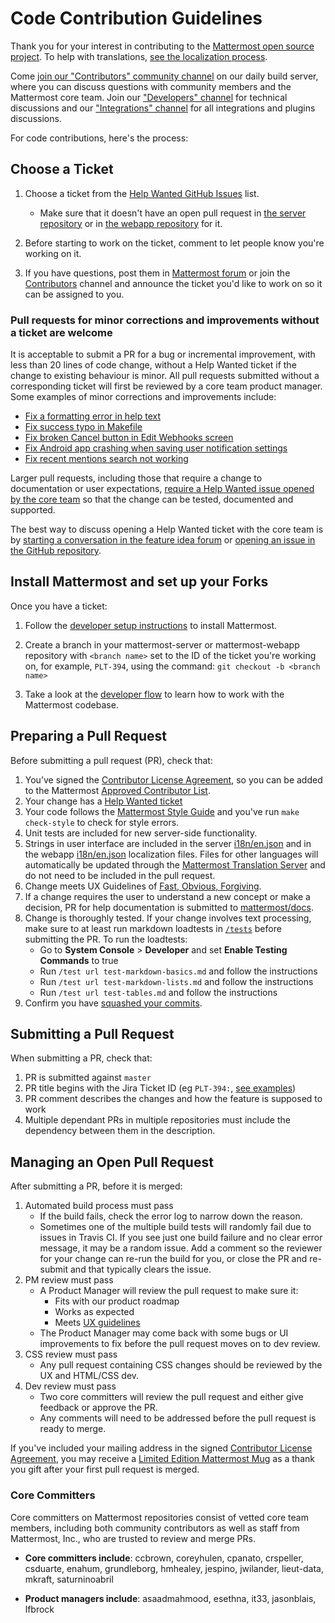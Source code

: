 # Code Contribution Guidelines

Thank you for your interest in contributing to the [Mattermost open source project](https://docs.mattermost.com/developer/manifesto.html). To help with translations, [see the localization process](https://docs.mattermost.com/developer/localization.html).

Come [join our "Contributors" community channel](https://pre-release.mattermost.com/core/channels/tickets) on our daily build server, where you can discuss questions with community members and the Mattermost core team. Join our ["Developers" channel](https://pre-release.mattermost.com/core/channels/developers) for technical discussions and our ["Integrations" channel](https://pre-release.mattermost.com/core/channels/integrations) for all integrations and plugins discussions.

For code contributions, here's the process:  

## Choose a Ticket

1. Choose a ticket from the [Help Wanted GitHub Issues](https://github.com/mattermost/mattermost-server/issues?utf8=%E2%9C%93&q=is%3Aissue%20is%3Aopen%20%5BHelp%20Wanted%5D) list.
    - Make sure that it doesn't have an open pull request in [the server repository](https://github.com/mattermost/mattermost-server/pulls) or in [the webapp repository](https://github.com/mattermost/mattermost-webapp/pulls) for it.

2. Before starting to work on the ticket, comment to let people know you're working on it.

3. If you have questions, post them in [Mattermost forum](http://forum.mattermost.org/) or join the [Contributors](https://pre-release.mattermost.com/core/channels/tickets) channel and announce the ticket you'd like to work on so it can be assigned to you. 

### Pull requests for minor corrections and improvements without a ticket are welcome 

It is acceptable to submit a PR for a bug or incremental improvement, with less than 20 lines of code change, without a Help Wanted ticket if the change to existing behaviour is minor. All pull requests submitted without a corresponding ticket will first be reviewed by a core team product manager. Some examples of minor corrections and improvements include:

 - [Fix a formatting error in help text](https://github.com/mattermost/mattermost-server/pull/5640)
 - [Fix success typo in Makefile](https://github.com/mattermost/mattermost-server/pull/5809)
 - [Fix broken Cancel button in Edit Webhooks screen](https://github.com/mattermost/mattermost-server/pull/5612)
 - [Fix Android app crashing when saving user notification settings](https://github.com/mattermost/mattermost-mobile/pull/364)
 - [Fix recent mentions search not working](https://github.com/mattermost/mattermost-server/pull/5878)
 
Larger pull requests, including those that require a change to documentation or user expectations, [require a Help Wanted issue opened by the core team](http://docs.mattermost.com/process/help-wanted.html) so that the change can be tested, documented and supported.

The best way to discuss opening a Help Wanted ticket with the core team is by [starting a conversation in the feature idea forum](https://www.mattermost.org/feature-ideas/) or [opening an issue in the GitHub repository](https://github.com/mattermost/mattermost-server/issues/new).


## Install Mattermost and set up your Forks

Once you have a ticket: 

1. Follow the [developer setup instructions](https://docs.mattermost.com/developer/dev-setup.html) to install Mattermost.

2. Create a branch in your mattermost-server or mattermost-webapp repository with `<branch name>` set to the ID of the ticket you're working on, for example, `PLT-394`, using the command: `git checkout -b <branch name>`

3. Take a look at the [developer flow](https://docs.mattermost.com/developer/developer-flow.html) to learn how to work with the Mattermost codebase.

## Preparing a Pull Request 

Before submitting a pull request (PR), check that:  

1. You’ve signed the [Contributor License Agreement](http://www.mattermost.org/mattermost-contributor-agreement/), so you can be added to the Mattermost [Approved Contributor List](https://docs.google.com/spreadsheets/d/1NTCeG-iL_VS9bFqtmHSfwETo5f-8MQ7oMDE5IUYJi_Y/pubhtml?gid=0&single=true).  
2. Your change has a [Help Wanted ticket](http://docs.mattermost.com/process/help-wanted.html)
3. Your code follows the [Mattermost Style Guide](http://docs.mattermost.com/developer/style-guide.html) and you've run `make check-style` to check for style errors.
4. Unit tests are included for new server-side functionality. 
5. Strings in user interface are included in the server [i18n/en.json](https://github.com/mattermost/mattermost-server/blob/master/i18n/en.json) and in the webapp [i18n/en.json](https://github.com/mattermost/mattermost-webapp/tree/master/i18n/en.json) localization files. Files for other languages will automatically be updated through the [Mattermost Translation Server](http://translate.mattermost.com) and do not need to be included in the pull request.
6. Change meets UX Guidelines of [Fast, Obvious, Forgiving](http://www.mattermost.org/design-principles/).
7. If a change requires the user to understand a new concept or make a decision, PR for help documentation is submitted to [mattermost/docs](https://github.com/mattermost/docs).
8. Change is thoroughly tested. If your change involves text processing, make sure to at least run markdown loadtests in [`/tests`](https://github.com/mattermost/mattermost-server/tree/master/tests) before submitting the PR. To run the loadtests:
    - Go to **System Console** > **Developer** and set **Enable Testing Commands** to true
    - Run `/test url test-markdown-basics.md` and follow the instructions
    - Run `/test url test-markdown-lists.md` and follow the instructions
    - Run `/test url test-tables.md` and follow the instructions
9. Confirm you have [squashed your commits](http://git-scm.com/book/en/v2/Git-Tools-Rewriting-History#Squashing-Commits).

## Submitting a Pull Request 

When submitting a PR, check that:  

1. PR is submitted against `master`
2. PR title begins with the Jira Ticket ID (eg `PLT-394:`, [see examples](https://github.com/mattermost/mattermost-server/pulls?q=is%3Apr+is%3Aclosed))
3. PR comment describes the changes and how the feature is supposed to work
4. Multiple dependant PRs in multiple repositories must include the dependency between them in the description.

## Managing an Open Pull Request 

After submitting a PR, before it is merged:  

1. Automated build process must pass  
    - If the build fails, check the error log to narrow down the reason. 
    - Sometimes one of the multiple build tests will randomly fail due to issues in Travis CI. If you see just one build failure and no clear error message, it may be a random issue. Add a comment so the reviewer for your change can re-run the build for you, or close the PR and re-submit and that typically clears the issue. 
2. PM review must pass
    - A Product Manager will review the pull request to make sure it:
        - Fits with our product roadmap
        - Works as expected
        - Meets [UX guidelines](https://docs.mattermost.com/developer/fx-guidelines.html)
    - The Product Manager may come back with some bugs or UI improvements to fix before the pull request moves on to dev review.
3. CSS review must pass
    - Any pull request containing CSS changes should be reviewed by the UX and HTML/CSS dev.
4. Dev review must pass
    - Two core committers will review the pull request and either give feedback or approve the PR.
    - Any comments will need to be addressed before the pull request is ready to merge.

If you've included your mailing address in the signed [Contributor License Agreement](https://www.mattermost.org/mattermost-contributor-agreement/), you may receive a [Limited Edition Mattermost Mug](https://forum.mattermost.org/t/limited-edition-mattermost-mugs/143) as a thank you gift after your first pull request is merged. 

### Core Committers

Core committers on Mattermost repositories consist of vetted core team members, including both community contributors as well as staff from Mattermost, Inc., who are trusted to review and merge PRs.

- **Core committers include**: ccbrown, coreyhulen, cpanato, crspeller, csduarte, enahum, grundleborg, hmhealey, jespino, jwilander, lieut-data, mkraft, saturninoabril

- **Product managers include**: asaadmahmood, esethna, it33, jasonblais, lfbrock

